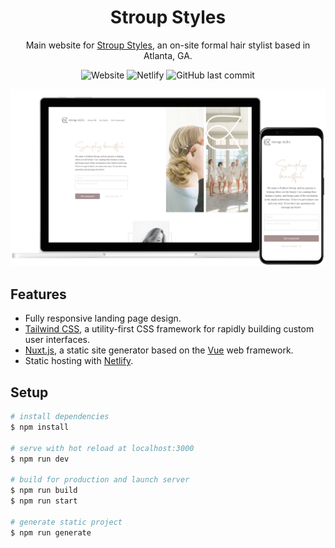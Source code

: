 <div align="center">

<h1>Stroup Styles</h1>

Main website for [Stroup Styles](https://stroup-styles.netlify.app), an on-site formal hair stylist based in Atlanta, GA.

![Website](https://img.shields.io/website?url=https%3A%2F%2Fstroup-styles.netlify.app)
![Netlify](https://img.shields.io/netlify/7510c99c-1caf-405f-be3d-19f554fcc1e3)
![GitHub last commit](https://img.shields.io/github/last-commit/jon-codes/stroup-styles)

![Website Preview](https://github.com/jon-codes/stroup-styles/blob/media/preview.png?raw=true)

</div>

## Features

- Fully responsive landing page design.
- [Tailwind CSS](https://github.com/tailwindlabs/tailwindcss), a utility-first CSS framework for rapidly building custom user interfaces.
- [Nuxt.js](https://github.com/nuxt/nuxt.js/), a static site generator based on the [Vue](https://github.com/vuejs/vue) web framework.
- Static hosting with [Netlify](https://www.netlify.com).

## Setup

```bash
# install dependencies
$ npm install

# serve with hot reload at localhost:3000
$ npm run dev

# build for production and launch server
$ npm run build
$ npm run start

# generate static project
$ npm run generate
```
